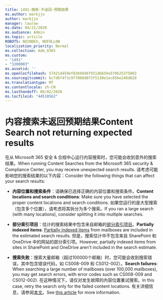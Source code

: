 ```yaml
---
title: 1491-搜索-不返回-预期结果
ms.author: markjjo
author: markjjo
manager: lauraw
ms.date: 04/21/2020
ms.audience: Admin
ms.topic: article
ROBOTS: NOINDEX, NOFOLLOW
localization_priority: Normal
ms.collection: Adm_O365
ms.custom:
- "1491"
- "3200003"
ms.assetid: ''
ms.openlocfilehash: 57421d459ef03049d6f931db659a5f9b253f5002
ms.sourcegitcommit: bc7d6f4f3c9f7060d073f5130e1ec856e248d020
ms.translationtype: MT
ms.contentlocale: zh-CN
ms.lasthandoff: 06/02/2020
ms.locfileid: "44510562"
---
```

# <a name="content-search-not-returning-expected-results"></a><span data-ttu-id="6b343-102">内容搜索未返回预期结果</span><span class="sxs-lookup"><span data-stu-id="6b343-102">Content Search not returning expected results</span></span>

<span data-ttu-id="6b343-103">在从 Microsoft 365 安全 & 合规中心运行内容搜索时，您可能会收到意外的搜索结果。</span><span class="sxs-lookup"><span data-stu-id="6b343-103">When running Content Searches from the Microsoft 365 security & Compliance Center, you may receive unexpected search results.</span></span> <span data-ttu-id="6b343-104">请考虑可能影响您的搜索结果的以下内容：</span><span class="sxs-lookup"><span data-stu-id="6b343-104">Consider the following things that can affect your search results:</span></span>

- <span data-ttu-id="6b343-105">**内容位置和搜索条件**：请确保已选择正确的内容位置和搜索条件。</span><span class="sxs-lookup"><span data-stu-id="6b343-105">**Content locations and search conditions**: Make sure you have selected the proper content locations and search conditions.</span></span> <span data-ttu-id="6b343-106">如果您运行的是大型搜索（包含多个位置），请考虑将其拆分为多个搜索。</span><span class="sxs-lookup"><span data-stu-id="6b343-106">If you ran a large search (with many locations), consider splitting it into multiple searches.</span></span>

- <span data-ttu-id="6b343-107">**部分索引项目**：估计的搜索结果中包含来自邮箱的[部分索引项目](https://docs.microsoft.com/microsoft-365/compliance/partially-indexed-items-in-content-search)。</span><span class="sxs-lookup"><span data-stu-id="6b343-107">**Partially indexed items**:  [Partially indexed items](https://docs.microsoft.com/microsoft-365/compliance/partially-indexed-items-in-content-search) from mailboxes are included in the estimated search results.</span></span> <span data-ttu-id="6b343-108">但是，搜索估计中不包含来自 SharePoint 和 OneDrive 中的网站的部分索引项。</span><span class="sxs-lookup"><span data-stu-id="6b343-108">However, partially indexed items from sites in SharePoint and OneDrive aren't included in the search estimate.</span></span>

- <span data-ttu-id="6b343-109">**搜索失败**：搜索大量邮箱（超过100000个邮箱）时，您可能会收到搜索错误，其中包含错误代码，如 CS008-009 和 CS012-002）。</span><span class="sxs-lookup"><span data-stu-id="6b343-109">**Search failures**: When searching a large number of mailboxes (over 100,000 mailboxes), you may get search errors, with error codes such as CS008-009 and CS012-002).</span></span> <span data-ttu-id="6b343-110">在这种情况下，请仅对发生故障的内容位置重试搜索。</span><span class="sxs-lookup"><span data-stu-id="6b343-110">In this case, retry the search only for the failed content locations.</span></span> <span data-ttu-id="6b343-111">有关详细信息，请参阅[本文](https://docs.microsoft.com/microsoft-365/compliance/retry-failed-content-search)。</span><span class="sxs-lookup"><span data-stu-id="6b343-111">See  [this article](https://docs.microsoft.com/microsoft-365/compliance/retry-failed-content-search) for more information.</span></span>
